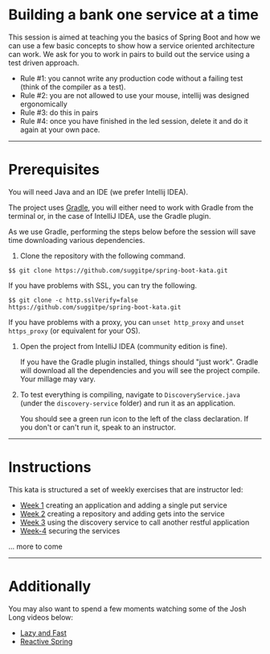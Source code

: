 # Building a bank one service at a time
This session is aimed at teaching you the basics of Spring Boot and how we can use a few basic concepts to show how a service oriented architecture can work.  We ask for you to work in pairs to build out the service using a test driven approach.

* Rule #1: you cannot write any production code without a failing test (think of the compiler as a test).
* Rule #2: you are not allowed to use your mouse, intellij was designed ergonomically
* Rule #3: do this in pairs
* Rule #4: once you have finished in the led session, delete it and do it again at your own pace.

----
# Prerequisites

You will need Java and an IDE (we prefer Intellij IDEA). 

The project uses [Gradle](https://gradle.org/), you will either need to work with Gradle from the terminal or, in the case of IntelliJ IDEA, use the Gradle plugin. 

As we use Gradle, performing the steps below before the session will save time downloading various dependencies.


1. Clone the repository with the following command.

```shell
$$ git clone https://github.com/suggitpe/spring-boot-kata.git
```
  
   If you have problems with SSL, you can try the following.

```shell
$$ git clone -c http.sslVerify=false https://github.com/suggitpe/spring-boot-kata.git
```
   
   If you have problems with a proxy, you can `unset http_proxy` and `unset https_proxy` (or equivalent for your OS).

1. Open the project from IntelliJ IDEA (community edition is fine). 

   If you have the Gradle plugin installed, things should "just work". Gradle will download all the dependencies and you will see the project compile. Your millage may vary.

1. To test everything is compiling, navigate to `DiscoveryService.java` (under the `discovery-service` folder) and run it as an application.

   You should see a green run icon to the left of the class declaration. If you don't or can't run it, speak to an instructor.

----
# Instructions
This kata is structured a set of weekly exercises that are instructor led:

* [Week 1](instructions/week-1.md) creating an application and adding a single put service
* [Week 2](instructions/week-2.md) creating a repository and adding gets into the service
* [Week 3](instructions/week-3.md) using the discovery service to call another restful application
* [Week-4](instructions/week-4.md) securing the services

... more to come 

----
# Additionally 
You may also want to spend a few moments watching some of the Josh Long videos below:

* [Lazy and Fast](https://www.youtube.com/watch?v=_m4xpHUf55E)
* [Reactive Spring](https://www.youtube.com/watch?v=1F10gr2pbvQ)

